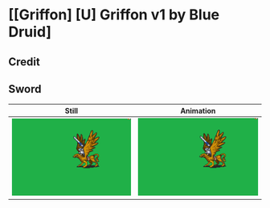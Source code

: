 # [\[Griffon\] \[U\] Griffon v1 by Blue Druid]

## Credit


	
## Sword

| Still | Animation |
| :---: | :-------: |
| ![Sword still](./Sword_000.png) | ![Sword animation](./Sword.gif) |
